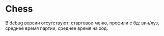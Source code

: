 # Chess
В debug версии отсутствуют: стартовое меню, профили с бд: вин/луз, среднее время партии, среднее время на ход.

